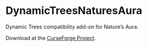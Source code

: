 # DynamicTreesNaturesAura
Dynamic Trees compatibility add-on for Nature’s Aura.

Download at the [CurseForge Project](https://www.curseforge.com/minecraft/mc-mods/dynamic-trees-natures-aura). 
